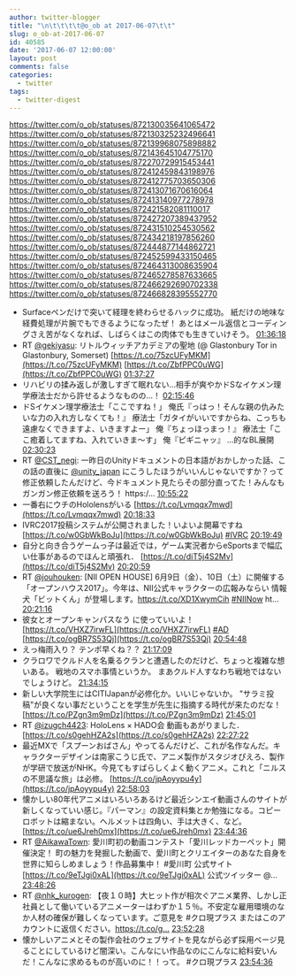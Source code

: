 ```yaml
---
author: twitter-blogger
title: "\n\t\t\t\t@o_ob at 2017-06-07\t\t"
slug: o_ob-at-2017-06-07
id: 40585
date: '2017-06-07 12:00:00'
layout: post
comments: false
categories:
  - twitter
tags:
  - twitter-digest
---
```


https://twitter.com/o_ob/statuses/872130035641065472 https://twitter.com/o_ob/statuses/872130325232496641 https://twitter.com/o_ob/statuses/872139968075898882 https://twitter.com/o_ob/statuses/872143645104775170 https://twitter.com/o_ob/statuses/872270729915453441 https://twitter.com/o_ob/statuses/872412459843198976 https://twitter.com/o_ob/statuses/872412775703650306 https://twitter.com/o_ob/statuses/872413071670616064 https://twitter.com/o_ob/statuses/872413140977278978 https://twitter.com/o_ob/statuses/872421582081110017 https://twitter.com/o_ob/statuses/872427207389437952 https://twitter.com/o_ob/statuses/872431510254530562 https://twitter.com/o_ob/statuses/872434218197856260 https://twitter.com/o_ob/statuses/872444877144862721 https://twitter.com/o_ob/statuses/872452599433150465 https://twitter.com/o_ob/statuses/872464313008635904 https://twitter.com/o_ob/statuses/872465278587633665 https://twitter.com/o_ob/statuses/872466292690702338 https://twitter.com/o_ob/statuses/872466828395552770  

*   Surfaceペンだけで突いて経理を終わらせるハックに成功。 紙だけの地味な経費処理が片腕でもできるようになったぜ！ あとはメール返信とコーディングさえ苦がなくなれば、しばらくはこの肉体でも生きていけそう。 [01:36:18](https://twitter.com/o_ob/statuses/872130035641065472)
*   RT [@gekiyasu](https://twitter.com/gekiyasu): リトルウィッチアカデミアの聖地 (@ Glastonbury Tor in Glastonbury, Somerset) [https://t.co/75zcUFyMKM](https://t.co/75zcUFyMKM) [https://t.co/ZbfPPC0uWG](https://t.co/ZbfPPC0uWG) [01:37:27](https://twitter.com/o_ob/statuses/872130325232496641)
*   リハビリの揉み返しが激しすぎて眠れない...相手が爽やかドSなイケメン理学療法士だから許せるようなものの...！ [02:15:46](https://twitter.com/o_ob/statuses/872139968075898882)
*   ドSイケメン理学療法士「ここですね！」 俺氏『っはっ！そんな親の仇みたいな力の入れ方しなくても！』 療法士「ガタイがいいですからね、こっちも遠慮なくできますよ、いきますよー」 俺『ちょっほっまっ！』 療法士「ここ癒着してますね、入れていきま〜す」 俺『ピギニャッ』 …的なBL展開 [02:30:23](https://twitter.com/o_ob/statuses/872143645104775170)
*   RT [@CST_negi](https://twitter.com/CST_negi): 一昨日のUnityドキュメントの日本語がおかしかった話、この話の直後に [@unity_japan](https://twitter.com/unity_japan) にこうしたほうがいいんじゃないですか？って修正依頼したんだけど、今ドキュメント見たらその部分直ってた！みんなもガンガン修正依頼を送ろう！ https:/… [10:55:22](https://twitter.com/o_ob/statuses/872270729915453441)
*   一番右にウチのHololensがいる [https://t.co/Lvmqqx7mwd](https://t.co/Lvmqqx7mwd) [20:18:33](https://twitter.com/o_ob/statuses/872412459843198976)
*   IVRC2017投稿システムが公開されました！いよいよ開幕ですね [https://t.co/w0GbWkBoJu](https://t.co/w0GbWkBoJu) [#IVRC](https://twitter.com/search?q=%23IVRC&src=hash) [20:19:49](https://twitter.com/o_ob/statuses/872412775703650306)
*   自分と向き合うゲームっ子は最近では，ゲーム実況者からeSportsまで幅広い仕事があるのでほんと頑張れ． [https://t.co/diT5j4S2Mv](https://t.co/diT5j4S2Mv) [20:20:59](https://twitter.com/o_ob/statuses/872413071670616064)
*   RT [@jouhouken](https://twitter.com/jouhouken): [NII OPEN HOUSE] 6月9日（金）、10日（土）に開催する「オープンハウス2017」。今年は、NII公式キャラクターの広報みならい 情報犬「ビットくん」が登場します。https://t.co/XD1XwymCih [#NIINow](https://twitter.com/search?q=%23NIINow&src=hash) ht… [20:21:16](https://twitter.com/o_ob/statuses/872413140977278978)
*   彼女とオープンキャンパスなう に使っていいよ！ [https://t.co/VHXZ7irwFL](https://t.co/VHXZ7irwFL) [#AD](https://twitter.com/search?q=%23AD&src=hash) [https://t.co/ogBR7S53Qj](https://t.co/ogBR7S53Qj) [20:54:48](https://twitter.com/o_ob/statuses/872421582081110017)
*   えっ梅雨入り？ テンポ早くね？？ [21:17:09](https://twitter.com/o_ob/statuses/872427207389437952)
*   クラロワでクルド人を名乗るクランと遭遇したのだけど、ちょっと複雑な想いある。 戦地のスマホ事情というか。 まあクルド人すなわち戦地ではないでしょうけど。 [21:34:15](https://twitter.com/o_ob/statuses/872431510254530562)
*   新しい大学院生にはCITIJapanが必修化か。いいじゃないか。 "サラミ投稿"が良くない事だということを学生が先生に指摘する時代が来たのだな！ [https://t.co/PZgn3m9mDz](https://t.co/PZgn3m9mDz) [21:45:01](https://twitter.com/o_ob/statuses/872434218197856260)
*   RT [@izugch4423](https://twitter.com/izugch4423): HoloLens × HADO会 動画もあがりました． [https://t.co/s0gehHZA2s](https://t.co/s0gehHZA2s) [22:27:22](https://twitter.com/o_ob/statuses/872444877144862721)
*   最近MXで「スプーンおばさん」やってるんだけど、これが名作なんだ。キャラクターデザインは南家こうじ氏で、アニメ製作がスタジオぴえろ、製作が学研で放送がNHK。今見てもすばらしくよく動くアニメ。これと「ニルスの不思議な旅」は必修。 [https://t.co/jpAoyypu4y](https://t.co/jpAoyypu4y) [22:58:03](https://twitter.com/o_ob/statuses/872452599433150465)
*   懐かしい80年代アニメはいろいろあるけど最近シンエイ動画さんのサイトが新しくなっていい感じ。『パーマン』の設定資料集とか勉強になる。コピーロボットは縮まない。ヘルメットは四角い、手は大きく、など。 [https://t.co/ue6Jreh0mx](https://t.co/ue6Jreh0mx) [23:44:36](https://twitter.com/o_ob/statuses/872464313008635904)
*   RT [@AikawaTown](https://twitter.com/AikawaTown): 愛川町初の動画コンテスト「愛川レッドカーペット」開催決定！ 町の魅力を発掘した動画で、愛川町とクリエイターのあなた自身を世界に知らしめましょう！作品募集中！ #愛川町 公式サイト [https://t.co/9eTJgi0xAL](https://t.co/9eTJgi0xAL) 公式ツイッター @… [23:48:26](https://twitter.com/o_ob/statuses/872465278587633665)
*   RT [@nhk_kurogen](https://twitter.com/nhk_kurogen): 【夜１０時】大ヒット作が相次ぐアニメ業界、しかし正社員として働いているアニメーターはわずか１５％。不安定な雇用環境のなか人材の確保が難しくなっています。ご意見を #クロ現プラス またはこのアカウントに返信ください。https://t.co/g… [23:52:28](https://twitter.com/o_ob/statuses/872466292690702338)
*   懐かしいアニメとその製作会社のウェブサイトを見ながら必ず採用ページ見ることにしているけど闇深い。こんなにい作品なのにこんなに給料安いんだ！こんなに求めるものが高いのに！！って。 #クロ現プラス [23:54:36](https://twitter.com/o_ob/statuses/872466828395552770)